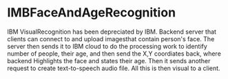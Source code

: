 # IMBFaceAndAgeRecognition
IBM VisualRecognition has been depreciated by IBM. Backend server that clients can connect to and upload imagesthat contain person's face. The server then sends it to IBM cloud to do the processing work to identify number of people, their age, and then send the X,Y coordiates back, where backend Highlights the face and states their age. Then it sends another request to create text-to-speech audio file. All this is then visual to a client.
